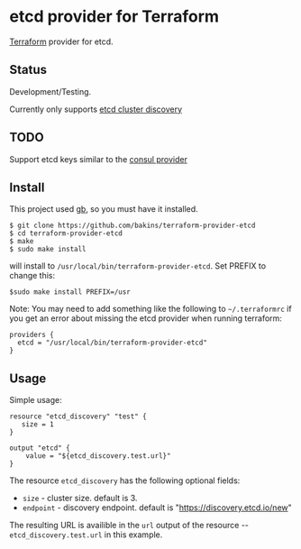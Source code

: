 # etcd provider for Terraform

[Terraform](http://terraform.io) provider for etcd.
## Status

Development/Testing.

Currently only supports [etcd cluster discovery](https://coreos.com/docs/cluster-management/setup/cluster-discovery/)

## TODO

Support etcd keys similar to the [consul provider](https://www.terraform.io/docs/providers/consul/index.html)

## Install

This project used [gb](http://getgb.io), so you must have it
installed.

```shell
$ git clone https://github.com/bakins/terraform-provider-etcd
$ cd terraform-provider-etcd
$ make
$ sudo make install
```

will install to `/usr/local/bin/terraform-provider-etcd`. Set PREFIX
to change this:

```shell
$sudo make install PREFIX=/usr
```


Note: You may need to add something like the following to `~/.terraformrc` if you get an error about missing the etcd provider when running terraform:

```
providers {
  etcd = "/usr/local/bin/terraform-provider-etcd"
}
```

## Usage

Simple usage:

```
resource "etcd_discovery" "test" {
   size = 1
}

output "etcd" {
    value = "${etcd_discovery.test.url}"
}
```

The resource `etcd_discovery` has the following optional fields:

- `size` - cluster size. default is 3.
- `endpoint` - discovery endpoint. default is "https://discovery.etcd.io/new"

The resulting URL is availible in the `url` output of the resource -- `etcd_discovery.test.url` in this example.

